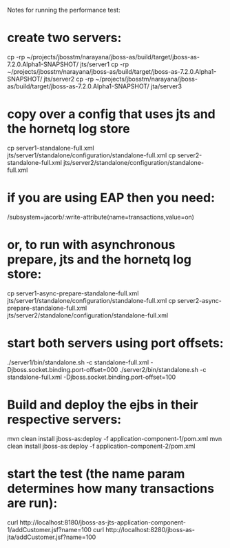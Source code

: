 Notes for running the performance test:

# create two servers:
cp -rp ~/projects/jbosstm/narayana/jboss-as/build/target/jboss-as-7.2.0.Alpha1-SNAPSHOT/ jts/server1
cp -rp ~/projects/jbosstm/narayana/jboss-as/build/target/jboss-as-7.2.0.Alpha1-SNAPSHOT/ jts/server2
cp -rp ~/projects/jbosstm/narayana/jboss-as/build/target/jboss-as-7.2.0.Alpha1-SNAPSHOT/ jta/server3

# copy over a config that uses jts and the hornetq log store
cp server1-standalone-full.xml jts/server1/standalone/configuration/standalone-full.xml
cp server2-standalone-full.xml jts/server2/standalone/configuration/standalone-full.xml

# if you are using EAP then you need:
/subsystem=jacorb/:write-attribute(name=transactions,value=on)

# or, to run with asynchronous prepare, jts and the hornetq log store:
cp server1-async-prepare-standalone-full.xml jts/server1/standalone/configuration/standalone-full.xml
cp server2-async-prepare-standalone-full.xml jts/server2/standalone/configuration/standalone-full.xml

# start both servers using port offsets:
./server1/bin/standalone.sh -c standalone-full.xml -Djboss.socket.binding.port-offset=000
./server2/bin/standalone.sh -c standalone-full.xml -Djboss.socket.binding.port-offset=100

# Build and deploy the ejbs in their respective servers:

mvn clean install jboss-as:deploy -f application-component-1/pom.xml
mvn clean install jboss-as:deploy -f application-component-2/pom.xml

# start the test (the name param determines how many transactions are run):
curl http://localhost:8180/jboss-as-jts-application-component-1/addCustomer.jsf?name=100
curl http://localhost:8280/jboss-as-jta/addCustomer.jsf?name=100

